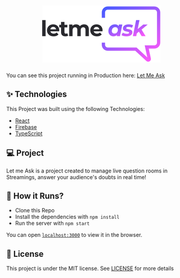 
<h1 align="center">
  <img alt="letMeAsk" title="Let Me Ask!" src="src/assets/images/logo.svg" />
</h1>

You can see this project running in Production here: [Let Me Ask](https://letmeask-47f90.web.app/)

## ✨ Technologies

This Project was built using the following Technologies:

- [React](https://reactjs.org)
- [Firebase](https://firebase.google.com/?gclsrc=ds&gclsrc=ds&gclid=CL6Lw7eKtvECFfDMxQodiXoJlg)
- [TypeScript](https://www.typescriptlang.org/)

## 💻 Project

Let me Ask is a project created to manage live question rooms in Streamings, answer your audience's doubts in real time!


## 🚀 How it Runs?

- Clone this Repo
- Install the dependencies with `npm install`
- Run the server with `npm start`

You can open [`localhost:3000`](http://localhost:3000) to view it in the browser.

## 📄 License

This project is under the MIT license. See [LICENSE](LICENSE.md) for more details


